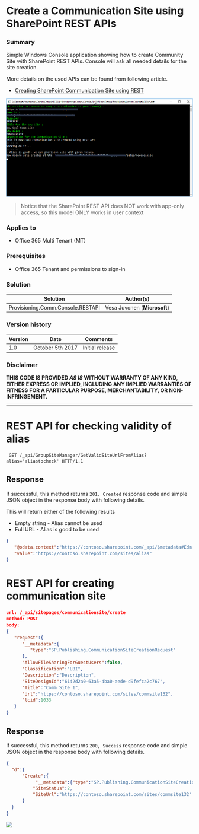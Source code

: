 # Create a Communication Site using SharePoint REST APIs #

### Summary ###
Simple Windows Console application showing how to create Community Site with SharePoint REST APIs. Console will ask all needed details for the site creation.

More details on the used APIs can be found from following article.

* [Creating SharePoint Communication Site using REST](https://docs.microsoft.com/en-us/sharepoint/dev/apis/communication-site-creation-rest)

![Screenshot of the console asking needed information for REST operation](assets/screenshot.png)

> Notice that the SharePoint REST API does NOT work with app-only access, so this model ONLY works in user context

### Applies to ###
-  Office 365 Multi Tenant (MT)

### Prerequisites ###
- Office 365 Tenant and permissions to sign-in

### Solution ###
Solution | Author(s)
---------|----------
Provisioning.Comm.Console.RESTAPI | Vesa Juvonen (**Microsoft**)

### Version history ###
Version  | Date | Comments
---------| -----| --------
1.0  | October 5th 2017 | Initial release

### Disclaimer ###
**THIS CODE IS PROVIDED *AS IS* WITHOUT WARRANTY OF ANY KIND, EITHER EXPRESS OR IMPLIED, INCLUDING ANY IMPLIED WARRANTIES OF FITNESS FOR A PARTICULAR PURPOSE, MERCHANTABILITY, OR NON-INFRINGEMENT.**


----------

# REST API for checking validity of alias

```
 GET /_api/GroupSiteManager/GetValidSiteUrlFromAlias?alias='aliastocheck' HTTP/1.1
```

## Response
If successful, this method returns `201, Created` response code and simple JSON object in the response body with following details.

This will return either of the following results
* Empty string - Alias cannot be used
* Full URL - Alias is good to be used

```json
{  
   "@odata.context":"https://contoso.sharepoint.com/_api/$metadata#Edm.String",
   "value":"https://contoso.sharepoint.com/sites/alias"
}
```

# REST API for creating communication site

```json
url: /_api/sitepages/communicationsite/create
method: POST
body:
{
   "request":{
      "__metadata":{
         "type":"SP.Publishing.CommunicationSiteCreationRequest"
      },
      "AllowFileSharingForGuestUsers":false,
      "Classification":"LBI",
      "Description":"Description",
      "SiteDesignId":"6142d2a0-63a5-4ba0-aede-d9fefca2c767",
      "Title":"Comm Site 1",
      "Url":"https://contoso.sharepoint.com/sites/commsite132",
      "lcid":1033
   }
}
```

## Response
If successful, this method returns `200, Success` response code and simple JSON object in the response body with following details.

```json
{
  "d":{
      "Create":{
           "__metadata":{"type":"SP.Publishing.CommunicationSiteCreationResponse"},
          "SiteStatus":2,
          "SiteUrl":"https://contoso.sharepoint.com/sites/commsite132"
      }
  }
}
```

<img src="https://telemetry.sharepointpnp.com/pnp/samples/Provisioning.Comm.Console.RESTAPI" />